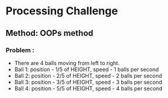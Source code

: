 # Processing Challenge

## Method: OOPs method

### Problem :
* There are 4 balls moving from left to right.
* Ball 1: position - 1/5 of HEIGHT, speed - 1 balls per second
* Ball 2: position - 2/5 of HEIGHT, speed - 2 balls per second
* Ball 3: position - 3/5 of HEIGHT, speed - 3 balls per second
* Ball 4: position - 5/5 of HEIGHT, speed - 4 balls per second
